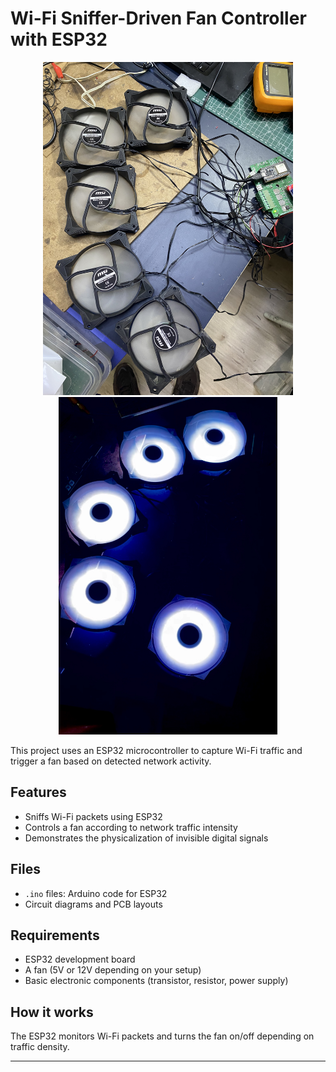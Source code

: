 # Wi-Fi Sniffer-Driven Fan Controller with ESP32
<p align="center">
<img src="setup.jpeg" width="400">
<img src="white_led.jpg" width="350">  
</p>


This project uses an ESP32 microcontroller to capture Wi-Fi traffic and trigger a fan based on detected network activity.

## Features
- Sniffs Wi-Fi packets using ESP32
- Controls a fan according to network traffic intensity
- Demonstrates the physicalization of invisible digital signals

## Files
- `.ino` files: Arduino code for ESP32
- Circuit diagrams and PCB layouts

## Requirements
- ESP32 development board
- A fan (5V or 12V depending on your setup)
- Basic electronic components (transistor, resistor, power supply)

## How it works
The ESP32 monitors Wi-Fi packets and turns the fan on/off depending on traffic density.

---

